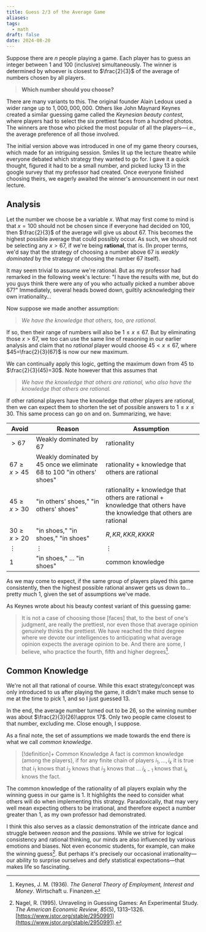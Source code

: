 ```yaml
---
title: Guess 2/3 of the Average Game
aliases: 
tags:
  - math
draft: false
date: 2024-08-20
---
```

Suppose there are $n$ people playing a game. Each player has to guess an integer between $1$ and $100$ (inclusive) simultaneously. The winner is determined by whoever is closest to $\frac{2}{3}$ of the average of numbers chosen by all players.


> **Which number should you choose?**


There are many variants to this. The original founder Alain Ledoux used a wider range up to $1,000,000,000$. Others like John Maynard Keynes created a similar guessing game called the *Keynesian beauty contest*, where players had to select the six prettiest faces from a hundred photos. The winners are those who picked the most popular of all the players—i.e., the average preference of all those involved.

The initial version above was introduced in one of my game theory courses, which made for an intriguing session. Smiles lit up the lecture theatre while everyone debated which strategy they wanted to go for. I gave it a quick thought, figured it had to be a small number, and picked lucky $13$ in the google survey that my professor had created. Once everyone finished choosing theirs, we eagerly awaited the winner's announcement in our next lecture.

## Analysis

Let the number we choose be a variable $x$. What may first come to mind is that $x=100$ should not be chosen since if everyone had decided on $100$, then $\frac{2}{3}$ of the average will give us about $67$. This becomes the highest possible average that could possibly occur. As such, we should not be selecting any $x>67$, if we're being **rational**, that is. (In proper terms, we'd say that the strategy of choosing a number above 67 is *weakly dominated* by the strategy of choosing the number 67 itself).

It may seem trivial to assume we're rational. But as my professor had remarked in the following week's lecture: "I have the results with me, but do you guys think there were any of you who actually picked a number above 67?" Immediately, several heads bowed down, guiltily acknowledging their own irrationality…

Now suppose we made another assumption: 

> *We have the knowledge that others, too, are rational*.

If so, then their range of numbers will also be $1\leq x \leq 67$. But by eliminating those $x>67$, we too can use the same line of reasoning in our earlier analysis and claim that no *rational* player would choose $45<x\leq 67$, where $45=\frac{2}{3}(67)$ is now our new maximum.

We can continually apply this logic, getting the maximum down from $45$ to $\frac{2}{3}(45)=30$. Note however that this assumes that

> *We have the knowledge that others are rational, who also have the knowledge that others are rational.*

If other rational players have the knowledge that other players are rational, then we can expect them to shorten the set of possible answers to $1\leq x \leq 30$. This same process can go on and on. Summarizing, we have:

| Avoid            | Reason                                                                | Assumption                                                                                                           |
| ---------------- | --------------------------------------------------------------------- | -------------------------------------------------------------------------------------------------------------------- |
| $> 67$           | Weakly dominated by 67                                                | rationality                                                                                                          |
| $67 \geq x > 45$ | Weakly dominated by 45 once we eliminate 68 to 100 "in others' shoes" | rationality + knowledge that others are rational                                                                     |
| $45\geq x > 30$  | "in others' shoes," "in others' shoes"                                | rationality + knowledge that others are rational + knowledge that others have the knowledge that others are rational |
| $30\geq x > 20$  | "in shoes," "in shoes," "in shoes"                                    | $R, KR, KKR, KKKR$                                                                                                   |
| $\vdots$         | $\vdots$                                                              | $\vdots$                                                                                                             |
| 1                | "in shoes," … "in shoes"                                              | common knowledge                                                                                                     |

As we may come to expect, if the same group of players played this game consistently, then the highest possible rational answer gets us down to…pretty much $1$, given the set of assumptions we've made.

As Keynes wrote about his beauty contest variant of this guessing game:

> It is not a case of choosing those [faces] that, to the best of one's judgment, are really the prettiest, nor even those that average opinion genuinely thinks the prettiest. We have reached the third degree where we devote our intelligences to anticipating what average opinion expects the average opinion to be. And there are some, I believe, who practice the fourth, fifth and higher degrees[^1].

## Common Knowledge

We're not all that rational of course. While this exact strategy/concept was only introduced to us after playing the game, it didn't make much sense to me at the time to pick $1$, and so I just guessed $13$. 

In the end, the average number turned out to be $26$, so the winning number was about $\frac{2}{3}(26)\approx 17$. Only two people came closest to that number, excluding me. Close enough, I suppose.

As a final note, the set of assumptions we made towards the end there is what we call *common knowledge*.

> [!definition]+ Common Knowledge
> A fact is common knowledge (among the players), if for any finite chain of players $i_{1},\dots,i_{k}$ it is true that $i_{1}$ knows that $i_{2}$ knows that $i_{3}$ knows that … $i_{k-1}$ knows that $i_{k}$ knows the fact.

The common knowledge of the rationality of all players explain why the winning guess in our game is $1$. It highlights the need to consider what others will do when implementing this strategy. Paradoxically, that may very well mean expecting others to be irrational, and therefore expect a number greater than $1$, as my own professor had demonstrated.

I think this also serves as a classic demonstration of the intricate dance and struggle between *reason* and the *passions*. While we strive for logical consistency and rational thinking, our minds are also influenced by various emotions and biases. Not even economic students, for example, can make the winning guess[^2]. But perhaps it's precisely our occasional irrationality—our ability to surprise ourselves and defy statistical expectations—that makes life so fascinating.

[^1]: Keynes, J. M. (1936). _The General Theory of Employment, Interest and Money_. Wirtschaft u. Finanzen.
[^2]: Nagel, R. (1995). Unraveling in Guessing Games: An Experimental Study. _The American Economic Review_, _85_(5), 1313–1326. [https://www.jstor.org/stable/2950991](https://www.jstor.org/stable/2950991).